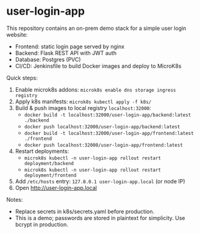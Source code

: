 # user-login-app

This repository contains an on-prem demo stack for a simple user login website:
- Frontend: static login page served by nginx
- Backend: Flask REST API with JWT auth
- Database: Postgres (PVC)
- CI/CD: Jenkinsfile to build Docker images and deploy to MicroK8s

Quick steps:
1. Enable microk8s addons: `microk8s enable dns storage ingress registry`
2. Apply k8s manifests: `microk8s kubectl apply -f k8s/`
3. Build & push images to local registry `localhost:32000`:
   - `docker build -t localhost:32000/user-login-app/backend:latest ./backend`
   - `docker push localhost:32000/user-login-app/backend:latest`
   - `docker build -t localhost:32000/user-login-app/frontend:latest ./frontend`
   - `docker push localhost:32000/user-login-app/frontend:latest`
4. Restart deployments:
   - `microk8s kubectl -n user-login-app rollout restart deployment/backend`
   - `microk8s kubectl -n user-login-app rollout restart deployment/frontend`
5. Add `/etc/hosts` entry: `127.0.0.1 user-login-app.local` (or node IP)
6. Open http://user-login-app.local

Notes:
- Replace secrets in k8s/secrets.yaml before production.
- This is a demo; passwords are stored in plaintext for simplicity. Use bcrypt in production.
